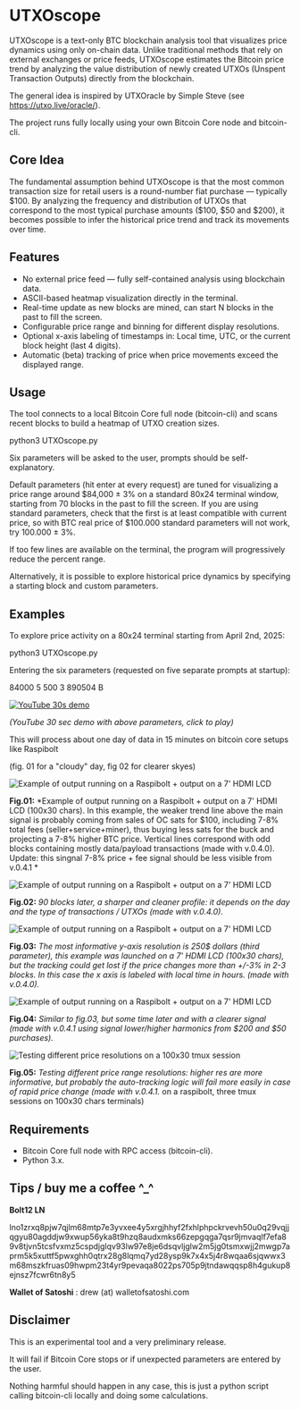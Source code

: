 # UTXOscope
UTXOscope is a text-only BTC blockchain analysis tool that visualizes price dynamics using only on-chain data.
Unlike traditional methods that rely on external exchanges or price feeds, UTXOscope estimates the Bitcoin price trend by analyzing the value distribution of newly created UTXOs (Unspent Transaction Outputs) directly from the blockchain.

The general idea is inspired by UTXOracle by Simple Steve (see https://utxo.live/oracle/). 

The  project runs fully locally using your own Bitcoin Core node and bitcoin-cli.

## Core Idea
The fundamental assumption behind UTXOscope is that the most common transaction size for retail users is a round-number fiat purchase — typically $100.
By analyzing the frequency and distribution of UTXOs that correspond to the most typical purchase amounts (\$100, \$50 and \$200), it becomes possible to infer the historical price trend and track its movements over time.

## Features
- No external price feed — fully self-contained analysis using blockchain data.
- ASCII-based heatmap visualization directly in the terminal.
- Real-time update as new blocks are mined, can start N blocks in the past to fill the screen.
- Configurable price range and binning for different display resolutions.
- Optional x-axis labeling of timestamps in: Local time, UTC, or the current block height (last 4 digits).
- Automatic (beta) tracking of price when price movements exceed the displayed range.

## Usage
The tool connects to a local Bitcoin Core full node (bitcoin-cli) and scans recent blocks to build a heatmap of UTXO creation sizes.

python3 UTXOscope.py

Six parameters will be asked to the user, prompts should be self-explanatory.

Default parameters (hit enter at every request) are tuned for visualizing a price range around \$84,000 ± 3% on a standard 80x24 terminal window, starting from 70 blocks in the past to fill the screen. If you are using standard parameters, check that the first is at least compatible with current price, so with BTC real price of \$100.000 standard parameters will not work, try 100.000 ± 3%.

If too few lines are available on the terminal, the program will progressively reduce the percent range. 

Alternatively, it is possible to explore historical price dynamics by specifying a starting block and custom parameters.

## Examples
To explore price activity on a 80x24 terminal starting from April 2nd, 2025:

python3 UTXOscope.py 

Entering the six parameters (requested on five separate prompts at startup):

84000 5 500 3 890504 B

[![YouTube 30s demo](https://img.youtube.com/vi/meTtSqal6y8/hqdefault.jpg)](https://youtu.be/meTtSqal6y8)

*(YouTube 30 sec demo with above parameters, click to play)*

This will process about one day of data in 15 minutes on bitcoin core setups like Raspibolt

(fig. 01 for a "cloudy" day, fig 02  for clearer skyes)

![Example of output running on a Raspibolt + output on a 7' HDMI LCD](fig01b.jpg)

**Fig.01:** *Example of output running on a Raspibolt + output on a 7' HDMI LCD (100x30 chars). In this example, the weaker trend line above the main signal is probably coming from sales of OC sats for \$100, including 7-8% total fees (seller+service+miner), thus buying less sats for the buck and projecting a 7-8% higher BTC price. Vertical lines correspond with odd blocks containing mostly data/payload transactions (made with v.0.4.0). Update: this singnal 7-8% price + fee signal should be less visible from v.0.4.1 *

![Example of output running on a Raspibolt + output on a 7' HDMI LCD](fig02.jpg)

**Fig.02:** *90 blocks later, a sharper and cleaner profile: it depends on the day and the type of transactions / UTXOs (made with v.0.4.0).*

![Example of output running on a Raspibolt + output on a 7' HDMI LCD](fig03.jpg)

**Fig.03:** *The most informative y-axis resolution is 250$ dollars (third parameter), this example was launched on a 7' HDMI LCD (100x30 chars), but the tracking could get lost if the price changes more than +/-3% in 2-3 blocks. In this case the x axis is labeled with local time in hours. (made with v.0.4.0).*

![Example of output running on a Raspibolt + output on a 7' HDMI LCD](fig04.jpg)

**Fig.04:** *Similar to fig.03, but some time later and with a clearer signal (made with v.0.4.1 using signal lower/higher harmonics from \$200 and \$50 purchases).*

![Testing different price resolutions on a 100x30 tmux session](fig05.jpg)

**Fig.05:** *Testing different price range resolutions: higher res are more informative, but probably the auto-tracking logic will fail more easily in case of rapid price change (made with v.0.4.1.* on a raspibolt, three tmux sessions on 100x30 chars terminals)


## Requirements
- Bitcoin Core full node with RPC access (bitcoin-cli).
- Python 3.x.

## Tips / buy me a coffee ^_^
**Bolt12 LN** 

lno1zrxq8pjw7qjlm68mtp7e3yvxee4y5xrgjhhyf2fxhlphpckrvevh50u0q29vqjjqgyu80agddjw9xwup56yka8t9hzq8audxmks66zepgqga7qsr9jmvaqlf7efa89v8tjvn5tcsfvxmz5cspdjglqv93lw97e8je6dsqvljglw2m5jg0tsmxwjj2mwgp7aprm5k5xuttf5pwxghh0qtrx28g8lqmq7yd28ysp9k7x4x5j4r8wqaa6sjqwwx3m68mszkfruas09hwpm23t4yr9pevaqa8022ps705p9jtndawqqsp8h4gukup8ejnsz7fcwr6tn8y5

**Wallet of Satoshi** : drew (at) walletofsatoshi.com


## Disclaimer
This is an experimental tool and a very preliminary release.

It will fail if Bitcoin Core stops or if unexpected parameters are entered by the user.

Nothing harmful should happen in any case, this is just a python script calling bitcoin-cli locally and doing some calculations.


